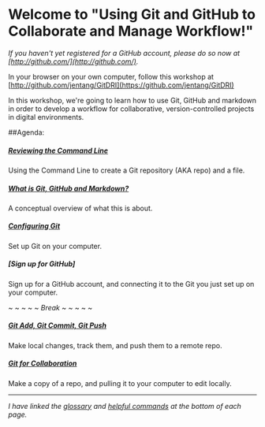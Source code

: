 # Welcome to "Using Git and GitHub to Collaborate and Manage Workflow!"

*If you haven't yet registered for a GitHub account, please do so now at [http://github.com/](http://github.com/).*

In your browser on your own computer, follow this workshop at [http://github.com/jentang/GitDRI](https://github.com/jentang/GitDRI)

In this workshop, we're going to learn how to use Git, GitHub and markdown in order to develop a workflow for collaborative, version-controlled projects in digital environments. 

##Agenda:

##### [Reviewing the Command Line](4_commandLine.md)
Using the Command Line to create a Git repository (AKA repo) and a file. 

##### [What is Git, GitHub and Markdown?](2_conceptOverview.md)
A conceptual overview of what this is about.

##### [Configuring Git](3_gitConfig.md)
Set up Git on your computer.

##### [Sign up for GitHub]
Sign up for a GitHub account, and connecting it to the Git you just set up on your computer.

~ ~ ~ ~ ~ _Break_ ~ ~ ~ ~ ~

##### [Git Add, Git Commit, Git Push](5_gitAction.md)
Make local changes, track them, and push them to a remote repo.

##### [Git for Collaboration](6_forkPull.md)
Make a copy of a repo, and pulling it to your computer to edit locally.

---

_I have linked the [glossary](glossary.md) and [helpful commands](helpfulcommands.md) at the bottom of each page._
